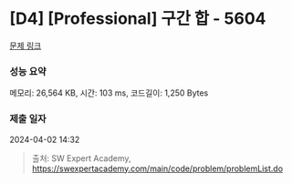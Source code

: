 # [D4] [Professional] 구간 합 - 5604 

[문제 링크](https://swexpertacademy.com/main/code/problem/problemDetail.do?contestProbId=AWXGGNB6cnEDFAUo) 

### 성능 요약

메모리: 26,564 KB, 시간: 103 ms, 코드길이: 1,250 Bytes

### 제출 일자

2024-04-02 14:32



> 출처: SW Expert Academy, https://swexpertacademy.com/main/code/problem/problemList.do